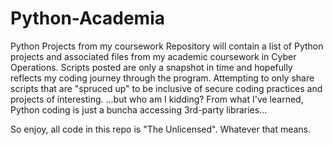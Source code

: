 # Python-Academia
Python Projects from my coursework
Repository will contain a list of Python projects and associated files from my academic coursework in Cyber Operations.
Scripts posted are only a snapshot in time and hopefully reflects my coding journey through the program.
Attempting to only share scripts that are "spruced up" to be inclusive of secure coding practices and projects of interesting.
...but who am I kidding? From what I've learned, Python coding is just a buncha accessing 3rd-party libraries...

So enjoy, all code in this repo is "The Unlicensed". Whatever that means.
